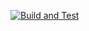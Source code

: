 [![Build and Test](https://github.com/bojidarpnv/StudentApp/actions/workflows/pipeline.yml/badge.svg)](https://github.com/bojidarpnv/StudentApp/actions/workflows/pipeline.yml)
